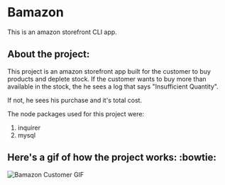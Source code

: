 # Bamazon

This is an amazon storefront CLI app.

## About the project:
This project is an amazon storefront app built for the customer to buy products and deplete stock.
If the customer wants to buy more than available in the stock, the he sees a log that says "Insufficient Quantity".

If not, he sees his purchase and it's total cost.

The node packages used for this project were:
1. inquirer
2. mysql


## Here's a gif of how the project works: :bowtie:
![Bamazon Customer GIF](https://github.com/xSamuraix/bamazon/blob/master/gifs/bamazonCustomer.gif)
